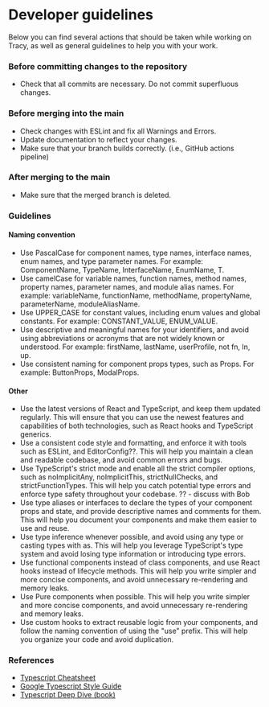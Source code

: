 # Developer guidelines

Below you can find several actions that should be taken while working on Tracy, as well as general guidelines to help you with your work.

### Before committing changes to the repository
- Check that all commits are necessary. Do not commit superfluous changes.

### Before merging into the main
- Check changes with ESLint and fix all Warnings and Errors.
- Update documentation to reflect your changes.
- Make sure that your branch builds correctly. (i.e., GitHub actions pipeline)

### After merging to the main
- Make sure that the merged branch is deleted.

### Guidelines
#### Naming convention
- Use PascalCase for component names, type names, interface names, enum names, and type parameter names. For example: ComponentName, TypeName, InterfaceName, EnumName, T.
- Use camelCase for variable names, function names, method names, property names, parameter names, and module alias names. For example: variableName, functionName, methodName, propertyName, parameterName, moduleAliasName.
- Use UPPER_CASE for constant values, including enum values and global constants. For example: CONSTANT_VALUE, ENUM_VALUE.
- Use descriptive and meaningful names for your identifiers, and avoid using abbreviations or acronyms that are not widely known or understood. For example: firstName, lastName, userProfile, not fn, ln, up.
- Use consistent naming for component props types, such as <ComponentName>Props. For example: ButtonProps, ModalProps.

#### Other
- Use the latest versions of React and TypeScript, and keep them updated regularly. This will ensure that you can use the newest features and capabilities of both technologies, such as React hooks and TypeScript generics.
-  Use a consistent code style and formatting, and enforce it with tools such as ESLint, and EditorConfig??. This will help you maintain a clean and readable codebase, and avoid common errors and bugs.
-  Use TypeScript's strict mode and enable all the strict compiler options, such as noImplicitAny, noImplicitThis, strictNullChecks, and strictFunctionTypes. This will help you catch potential type errors and enforce type safety throughout your codebase. ?? - discuss with Bob
- Use type aliases or interfaces to declare the types of your component props and state, and provide descriptive names and comments for them. This will help you document your components and make them easier to use and reuse.
- Use type inference whenever possible, and avoid using any type or casting types with as. This will help you leverage TypeScript's type system and avoid losing type information or introducing type errors.
- Use functional components instead of class components, and use React hooks instead of lifecycle methods. This will help you write simpler and more concise components, and avoid unnecessary re-rendering and memory leaks.
- Use Pure components when possible. This will help you write simpler and more concise components, and avoid unnecessary re-rendering and memory leaks.
- Use custom hooks to extract reusable logic from your components, and follow the naming convention of using the "use" prefix. This will help you organize your code and avoid duplication.

### References
- [Typescript Cheatsheet](https://react-typescript-cheatsheet.netlify.app/docs/basic/setup)
- [Google Typescript Style Guide](https://google.github.io/styleguide/tsguide.html)
- [Typescript Deep Dive (book)](https://github.com/basarat/typescript-book/blob/master/docs/styleguide/styleguide.md)